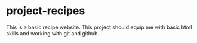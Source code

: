 # project-recipes

This is a basic recipe website.
This project should equip me with basic html skills and working with git and github.
